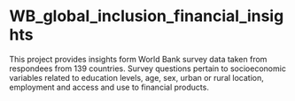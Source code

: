 # WB_global_inclusion_financial_insights
This project provides insights form World Bank survey data taken from respondees from 139 countries.
Survey questions pertain to socioeconomic variables related to education levels, age, sex, urban or rural location, employment and access and use to financial products.
